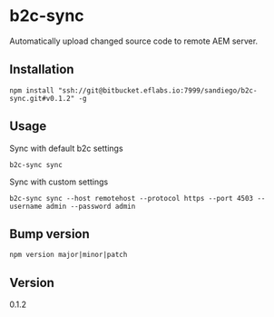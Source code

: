 # b2c-sync 

Automatically upload changed source code to remote AEM server.

## Installation

`npm install "ssh://git@bitbucket.eflabs.io:7999/sandiego/b2c-sync.git#v0.1.2" -g`

## Usage

Sync with default b2c settings
```
b2c-sync sync
```

Sync with custom settings
```
b2c-sync sync --host remotehost --protocol https --port 4503 --username admin --password admin
```

## Bump version

`npm version major|minor|patch`

## Version

0.1.2